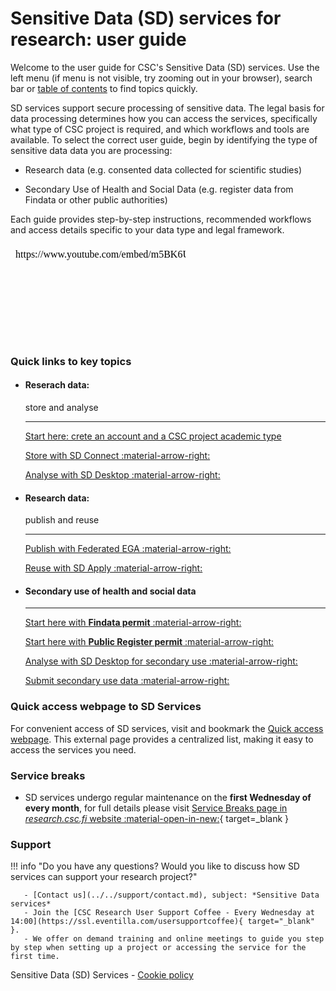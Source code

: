 # Sensitive Data (SD) services for research: user guide

Welcome to the user guide for CSC's Sensitive Data (SD) services. Use the left menu (if menu is not visible, try zooming out in your browser), search bar or [table of contents](sd-services-toc.md) to find topics quickly. 

SD services support secure processing of sensitive data. The legal basis for data processing determines how you can access the services, specifically what type of CSC project is required, and which workflows and tools are available. To select the correct user guide, begin by identifying the type of sensitive data data you are processing:

* Research data (e.g. consented data collected for scientific studies)
  
* Secondary Use of Health and Social Data (e.g. register data from Findata or other public authorities)

Each guide provides step-by-step instructions, recommended workflows and access details specific to your data type and legal framework.


<iframe width="280" height="155" srcdoc="https://www.youtube.com/embed/m5BK6UdWbNg" title="YouTube video player" frameborder="0" allow="accelerometer; autoplay; clipboard-write; encrypted-media; gyroscope; picture-in-picture" allowfullscreen></iframe>




### Quick links to key topics

<div class="grid cards csc-quick-links" markdown>

- #### Reserach data:
   store and analyse

    ---

    [Start here: crete an account and a CSC project academic type](sd-access.md)

    [Store with SD Connect :material-arrow-right:](sd_connect.md)

    [Analyse with SD Desktop :material-arrow-right:](sd_desktop.md)


- #### Research data:
  publish and reuse 

    ---

    [Publish with Federated EGA :material-arrow-right:](federatedega.md)

    [Reuse with SD Apply :material-arrow-right:](sd-apply.md)


- #### Secondary use of health and social data

    ---

    [Start here with **Findata permit** :material-arrow-right:](findata-permit.md)

    [Start here with **Public Register permit** :material-arrow-right:](single-register-permit.md)

    [Analyse with SD Desktop for secondary use :material-arrow-right:](sd-desktop-audited.md)

    [Submit secondary use data :material-arrow-right:](single-register-submission.md)

</div>



### Quick access webpage to SD Services

For convenient access of SD services, visit and bookmark the [Quick access webpage](https://research.csc.fi/sensitive-data/sensitive-data-sd-services-for-research/links-to-services/). This external page provides a centralized list, making it easy to access the services you need.


### Service breaks

* SD services undergo regular maintenance on the **first Wednesday of every month**, for full details please visit [Service Breaks page in _research.csc.fi_ website :material-open-in-new:](https://research.csc.fi/service-breaks){ target=_blank }


### Support

!!! info "Do you have any questions? Would you like to discuss how SD services can support your research project?"

       - [Contact us](../../support/contact.md), subject: *Sensitive Data services*
       - Join the [CSC Research User Support Coffee - Every Wednesday at 14:00](https://ssl.eventilla.com/usersupportcoffee){ target="_blank" }.
       - We offer on demand training and online meetings to guide you step by step when setting up a project or accessing the service for the first time.


Sensitive Data (SD) Services - [Cookie policy](sd-cookie-policy.md)
